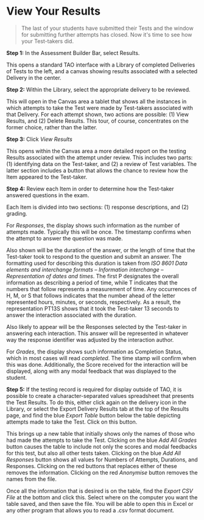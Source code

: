 <!--
    created_at: 2015-05-15
    authors:         
      - Ben Angel    
--> 

# View Your Results

>The last of your students have submitted their Tests and the window for submitting further attempts has closed. Now it's time to see how your Test-takers did. 

**Step 1:** In the Assessment Builder Bar, select Results.

This opens a standard TAO interface with a Library of completed Deliveries of Tests to the left, and a canvas showing results associated with a selected Delivery in the center.

**Step 2:** Within the Library, select the appropriate delivery to be reviewed.

This will open in the Canvas area a tablet that shows all the instances in which attempts to take the Test were made by Test-takers associated with that Delivery. For each attempt shown, two actions are possible: (1) View Results, and (2) Delete Results. This tour, of course, concentrates on the former choice, rather than the latter.

**Step 3:** Click *View Results*

This opens within the Canvas area a more detailed report on the testing Results associated with the attempt under review. This includes two parts: (1) identifying data on the Test-taker, and (2) a review of Test variables. The latter section includes a button that allows the chance to review how the Item appeared to the Test-taker.

**Step 4:** Review each Item in order to determine how the Test-taker answered questions in the exam.

Each Item is divided into two sections: (1) response descriptions, and (2) grading. 

For *Responses*, the display shows such information as the number of attempts made. Typically this will be once. The timestamp confirms when the attempt to answer the question was made. 

Also shown will be the duration of the answer, or the length of time that the Test-taker took to respond to the question and submit an answer. The formatting used for describing this duration is taken from *ISO 8601 Data elements and interchange formats – Information interchange – Representation of dates and times*. The first P designates the overall information as describing a period of time, while T indicates that the numbers that follow represents a measurement of time. Any occurrences of H, M, or S that follows indicates that the number ahead of the letter represented hours, minutes, or seconds, respectively. As a result, the representation PT13S shows that it took the Test-taker 13 seconds to answer the interaction associated with the duration.

Also likely to appear will be the Responses selected by the Test-taker in answering each interaction. This answer will be represented in whatever way the response identifier was adjusted by the interaction author.

For *Grades*, the display shows such information as Completion Status, which in most cases will read *completed*. The time stamp will confirm when this was done. Additionally, the Score received for the interaction will be displayed, along with any modal feedback that was displayed to the student.

**Step 5:** If the testing record is required for display outside of TAO, it is possible to create a character-separated values spreadsheet that presents the Test Results. To do this, either click again on the delivery icon in the Library, or select the Export Delivery Results tab at the top of the Results page, and find the blue *Export Table* button below the table depicting attempts made to take the Test. Click on this button.

This brings up a new table that initially shows only the names of those who had made the attempts to take the Test. Clicking on the blue *Add All Grades* button causes the table to include not only the scores and modal feedbacks for this test, but also all other tests taken. Clicking on the blue *Add All Responses* button shows all values for Numbers of Attempts, Durations, and Responses. Clicking on the red buttons that replaces either of these removes the information. Clicking on the red *Anonymise* button removes the names from the file.

Once all the information that is desired is on the table, find the *Export CSV File* at the bottom and click this. Select where on the computer you want the table saved, and then save the file. You will be able to open this in Excel or any other program that allows you to read a .csv format document.

